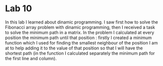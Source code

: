 # Lab 10
In this lab I learned about dinamic programming. I saw first how to solve the Fibonacci array problem with dinamic programming, then I received a task to solve the minimum path in a matrix.
In the problem I calculated at every position the minimum path until that position : firstly I created a minimum function which I used for finding the smallest neighbour of the position I am at to help adding it to the value of that position so that I will have the shortest path (in the function I calculated separately the minimum path for the first line and column).

